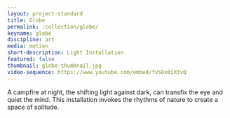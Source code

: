 ```yaml
---
layout: project-standard
title: Globe
permalink: :collection/globe/
keyname: globe
discipline: art
media: motion
short-description: Light Installation
featured: false
thumbnail: globe-thumbnail.jpg
video-sequence: https://www.youtube.com/embed/fvSOx0iXtvQ
---
```


A campfire at night, the shifting light against dark, can transfix the eye and quiet the mind. This installation invokes the rhythms of nature to create a space of solitude.